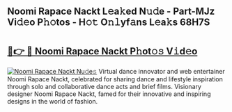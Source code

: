 ## Noomi Rapace Nackt L𝚎a𝚔ed N𝚞𝚍e - Part-MJz Vi𝚍𝚎o P𝚑𝚘tos - H𝚘𝚝 O𝚗𝚕yf𝚊ns L𝚎a𝚔s 68H7S

# <h2><a href="http://kf0bvu.oniu.top/?m=Noomi+Rapace+Nackt">🔗👉 🔴 Noomi Rapace Nackt P𝚑ot𝚘𝚜 V𝚒d𝚎o</a></h2>

[![Noomi Rapace Nackt Nu𝚍e𝚜](https://i.imgur.com/0qMVB7G.gif)](http://kf0bvu.oniu.top/?m=Noomi+Rapace+Nackt)
Virtual dance innovator and web entertainer Noomi Rapace Nackt, celebrated for sharing dance and lifestyle inspiration through solo and collaborative dance acts and brief films. Visionary designer Noomi Rapace Nackt, famed for their innovative and inspiring designs in the world of fashion.  
